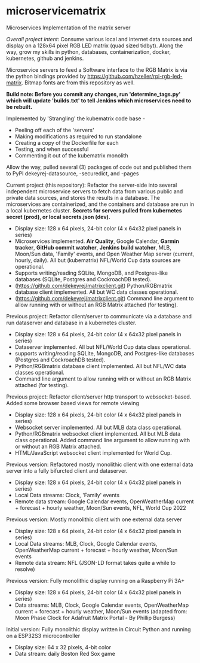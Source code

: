 # microservicematrix #
Microservices Implementation of the matrix server

*Overall project intent*: Consume various local and internet data sources and display on a 128x64 pixel RGB LED matrix (quad sized tidbyt). Along the way, grow my skills in python, databases, containerization, docker, kubernetes, github and jenkins.

Microservice servers to feed a Software interface to the RGB Matrix is via the python bindings provided by https://github.com/hzeller/rpi-rgb-led-matrix. Bitmap fonts are from this repository as well.

<b>Build note: Before you commit any changes, run 'determine_tags.py' which will update 'builds.txt' to tell Jenkins which microservices need to be rebuilt.</b>

Implemented by 'Strangling' the kubematrix code base - 
- Peeling off each of the 'servers'
- Making modifications as required to run standalone
- Creating a copy of the Dockerfile for each
- Testing, and when successful
- Commenting it out of the kubematrix monolith

Allow the way, pulled several (3) packages of code out and published them to PyPI dekeyrej-datasource, -securedict, and -pages

Current project (this repository): Refactor the server-side into several independent microservice servers to fetch data from various public and private data sources, and stores the results in a database.  The microservices are containerized, and the containers and database are run in a local kubernetes cluster. **Secrets for servers pulled from kubernetes secret (prod), or local secrets.json (dev).**
- Display size: 128 x 64 pixels, 24-bit color (4 x 64x32 pixel panels in series)
- Microservices implemented.  **Air Quality**, Google Calendar, **Garmin tracker**, **GitHub commit watcher**, **Jenkins build watcher**, MLB, Moon/Sun data, 'Family' events, and Open Weather Map server (current, hourly, daily). All but (kubematrix) NFL/World Cup data sources are operational.
- Supports writing/reading SQLite, MongoDB, and Postgres-like databases (SQLite, Postgres and CockroachDB tested).
- (https://github.com/dekeyrej/matrixclient.git) Python/RGBmatrix database client implemented. All but WC data classes operational.
- (https://github.com/dekeyrej/matrixclient.git) Command line argument to allow running with or without an RGB Matrix attached (for testing).

Previous project: Refactor client/server to communicate via a database and run dataserver and database in a kubernetes cluster.
- Display size: 128 x 64 pixels, 24-bit color (4 x 64x32 pixel panels in series)
- Dataserver implemented.  All but NFL/World Cup data class operational.
- supports writing/reading SQLite, MongoDB, and Postgres-like databases (Postgres and CockroachDB tested).
- Python/RGBmatrix database client implemented. All but NFL/WC data classes operational.
- Command line argument to allow running with or without an RGB Matrix attached (for testing).

Previous project: Refactor client/server http transport to websocket-based. Added some browser based views for remote viewing
- Display size: 128 x 64 pixels, 24-bit color (4 x 64x32 pixel panels in series)
- Websocket server implemented.  All but MLB data class operational.
- Python/RGBmatrix websocket client implemented. All but MLB data class operational. Added command line argument to allow running with or without an RGB Matrix attached.
- HTML/JavaScript websocket client implemented for World Cup.

Previous version: Refactored mostly monolithic client with one external data server into a fully bifurcted client and dataserver.
- Display size: 128 x 64 pixels, 24-bit color (4 x 64x32 pixel panels in series)
- Local Data streams: Clock, 'Family' events
- Remote data stream: Google Calendar events, OpenWeatherMap current + forecast + hourly weather, Moon/Sun events, NFL, World Cup 2022

Previous version: Mostly monolithic client with one external data server
- Display size: 128 x 64 pixels, 24-bit color (4 x 64x32 pixel panels in series)
- Local Data streams: MLB, Clock, Google Calendar events, OpenWeatherMap current + forecast + hourly weather, Moon/Sun events
- Remote data stream: NFL (JSON-LD format takes quite a while to resolve)

Previous version: Fully monolithic display running on a Raspberry Pi 3A+
- Display size: 128 x 64 pixels, 24-bit color (4 x 64x32 pixel panels in series)
- Data streams: MLB, Clock, Google Calendar events, OpenWeatherMap current + forecast + hourly weather, Moon/Sun events (adapted from: Moon Phase Clock for Adafruit Matrix Portal - By Phillip Burgess)

Initial version: Fully monolithic display written in Circuit Python and running on a ESP32S3 microcontroller
- Display size: 64 x 32 pixels, 4-bit color
- Data stream: daily Boston Red Sox game
